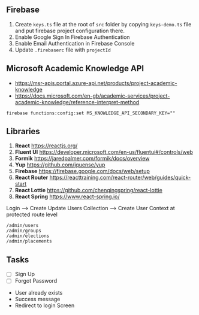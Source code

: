 ## Firebase

1. Create `keys.ts` file at the root of `src` folder by copying `keys-demo.ts` file and put firebase project configuration there.
2. Enable Google Sign In Firebase Authentication
3. Enable Email Authentication in Firebase Console
4. Update `.firebaserc` file with `projectId`

## Microsoft Academic Knowledge API

- https://msr-apis.portal.azure-api.net/products/project-academic-knowledge
- https://docs.microsoft.com/en-gb/academic-services/project-academic-knowledge/reference-interpret-method

```
firebase functions:config:set MS_KNOWLEDGE_API_SECONDARY_KEY=""
```

## Libraries

1. **React** https://reactjs.org/
2. **Fluent UI** https://developer.microsoft.com/en-us/fluentui#/controls/web
3. **Formik** https://jaredpalmer.com/formik/docs/overview
4. **Yup** https://github.com/jquense/yup
5. **Firebase** https://firebase.google.com/docs/web/setup
6. **React Router** https://reacttraining.com/react-router/web/guides/quick-start
7. **React Lottie** https://github.com/chenqingspring/react-lottie
8. **React Spring** https://www.react-spring.io/

Login --> Create Update Users Collection --> Create User Context at protected route level

```
/admin/users
/admin/groups
/admin/elections
/admin/placements
```

## Tasks

- [ ] Sign Up
- [ ] Forgot Password

- User already exists
- Success message
- Redirect to login Screen
